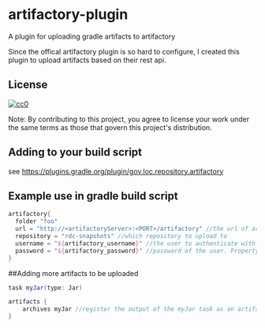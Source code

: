 # artifactory-plugin
A plugin for uploading gradle artifacts to artifactory

Since the offical artifactory plugin is so hard to configure, I created this plugin to upload artifacts based on their rest api.

## License
[![cc0](http://i.creativecommons.org/p/zero/1.0/88x31.png)](http://creativecommons.org/publicdomain/zero/1.0/)

Note: By contributing to this project, you agree to license your work under the
same terms as those that govern this project's distribution.

## Adding to your build script
see https://plugins.gradle.org/plugin/gov.loc.repository.artifactory

## Example use in gradle build script
``` groovy
artifactory{
  folder "foo"
  url = "http://<artifactoryServer>:<PORT>/artifactory" //the url of artifactory
  repository = "rdc-snapshots" //which repository to upload to
  username = "${artifactory_username}" //the user to authenticate with. Property should be located in your private gradle properties file (~/.gradle/gradle.properies)
  password = "${artifactory_password}" //password of the user. Property should be located in your private gradle properties file (~/.gradle/gradle.properies)
}
```

##Adding more artifacts to be uploaded
``` groovy
task myJar(type: Jar)

artifacts {
    archives myJar //register the output of the myJar task as an artifact. All registered artifacts are automatically uploaded.
}
```

